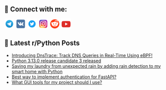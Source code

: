## 🔎 Connect with me:
[<img src="https://github.com/bullbesh/bullbesh/blob/main/images/Telegram.png" width="32" height="32" />](https://t.me/bullbesh)
[<img src="https://github.com/bullbesh/bullbesh/blob/main/images/VK.png" width="32" height="32" />](https://vk.com/bullbesh)
[<img src="https://github.com/bullbesh/bullbesh/blob/main/images/Twitter.png" width="32" height="32" />](https://twitter.com/bullbesh1)
[<img src="https://github.com/bullbesh/bullbesh/blob/main/images/Instagram.png" width="32" height="32" />](https://www.instagram.com/bullbesh)
[<img src="https://github.com/bullbesh/bullbesh/blob/main/images/Reddit.png" width="32" height="32" />](https://www.reddit.com/user/bullbesh)
[<img src="https://github.com/bullbesh/bullbesh/blob/main/images/YouTube.png" width="32" height="32" />](https://www.youtube.com/channel/UCtfjRs6uzgq5mfm8S06WTcg)

## 📕 Latest r/Python Posts
<!-- BLOG-POST-LIST:START -->
- [Introducing DnsTrace: Track DNS Queries in Real-Time Using eBPF!](https://www.reddit.com/r/Python/comments/1futut7/introducing_dnstrace_track_dns_queries_in/)
- [Python 3.13.0 release candidate 3 released](https://www.reddit.com/r/Python/comments/1fusnfy/python_3130_release_candidate_3_released/)
- [Saving my laundry from unexpected rain by adding rain detection to my smart home with Python](https://www.reddit.com/r/Python/comments/1furmuq/saving_my_laundry_from_unexpected_rain_by_adding/)
- [Best way to implement authentication for FastAPI?](https://www.reddit.com/r/Python/comments/1fuq53i/best_way_to_implement_authentication_for_fastapi/)
- [What GUI tools for my project should I use?](https://www.reddit.com/r/Python/comments/1fupokp/what_gui_tools_for_my_project_should_i_use/)
<!-- BLOG-POST-LIST:END -->
